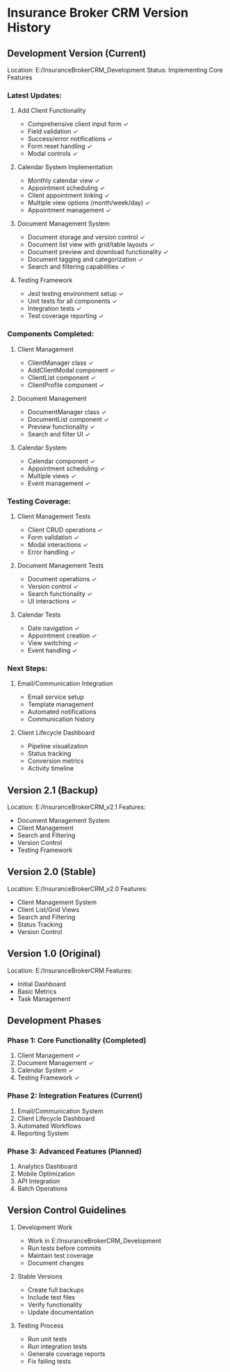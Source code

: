 # Insurance Broker CRM Version History

## Development Version (Current)
Location: E:/InsuranceBrokerCRM_Development
Status: Implementing Core Features

### Latest Updates:

1. Add Client Functionality
   - Comprehensive client input form ✓
   - Field validation ✓
   - Success/error notifications ✓
   - Form reset handling ✓
   - Modal controls ✓

2. Calendar System Implementation
   - Monthly calendar view ✓
   - Appointment scheduling ✓
   - Client appointment linking ✓
   - Multiple view options (month/week/day) ✓
   - Appointment management ✓

3. Document Management System
   - Document storage and version control ✓
   - Document list view with grid/table layouts ✓
   - Document preview and download functionality ✓
   - Document tagging and categorization ✓
   - Search and filtering capabilities ✓

4. Testing Framework
   - Jest testing environment setup ✓
   - Unit tests for all components ✓
   - Integration tests ✓
   - Test coverage reporting ✓

### Components Completed:
1. Client Management
   - ClientManager class ✓
   - AddClientModal component ✓
   - ClientList component ✓
   - ClientProfile component ✓

2. Document Management
   - DocumentManager class ✓
   - DocumentList component ✓
   - Preview functionality ✓
   - Search and filter UI ✓

3. Calendar System
   - Calendar component ✓
   - Appointment scheduling ✓
   - Multiple views ✓
   - Event management ✓

### Testing Coverage:
1. Client Management Tests
   - Client CRUD operations ✓
   - Form validation ✓
   - Modal interactions ✓
   - Error handling ✓

2. Document Management Tests
   - Document operations ✓
   - Version control ✓
   - Search functionality ✓
   - UI interactions ✓

3. Calendar Tests
   - Date navigation ✓
   - Appointment creation ✓
   - View switching ✓
   - Event handling ✓

### Next Steps:
1. Email/Communication Integration
   - Email service setup
   - Template management
   - Automated notifications
   - Communication history

2. Client Lifecycle Dashboard
   - Pipeline visualization
   - Status tracking
   - Conversion metrics
   - Activity timeline

## Version 2.1 (Backup)
Location: E:/InsuranceBrokerCRM_v2.1
Features:
- Document Management System
- Client Management
- Search and Filtering
- Version Control
- Testing Framework

## Version 2.0 (Stable)
Location: E:/InsuranceBrokerCRM_v2.0
Features:
- Client Management System
- Client List/Grid Views
- Search and Filtering
- Status Tracking
- Version Control

## Version 1.0 (Original)
Location: E:/InsuranceBrokerCRM
Features:
- Initial Dashboard
- Basic Metrics
- Task Management

## Development Phases

### Phase 1: Core Functionality (Completed)
1. Client Management ✓
2. Document Management ✓
3. Calendar System ✓
4. Testing Framework ✓

### Phase 2: Integration Features (Current)
1. Email/Communication System
2. Client Lifecycle Dashboard
3. Automated Workflows
4. Reporting System

### Phase 3: Advanced Features (Planned)
1. Analytics Dashboard
2. Mobile Optimization
3. API Integration
4. Batch Operations

## Version Control Guidelines
1. Development Work
   - Work in E:/InsuranceBrokerCRM_Development
   - Run tests before commits
   - Maintain test coverage
   - Document changes

2. Stable Versions
   - Create full backups
   - Include test files
   - Verify functionality
   - Update documentation

3. Testing Process
   - Run unit tests
   - Run integration tests
   - Generate coverage reports
   - Fix failing tests
